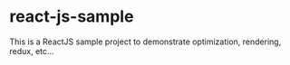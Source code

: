 # react-js-sample
This is a ReactJS sample project to demonstrate optimization, rendering, redux, etc...
